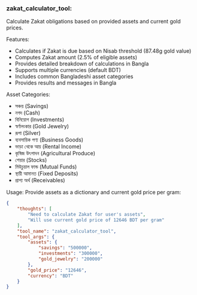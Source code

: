 ### zakat_calculator_tool:
Calculate Zakat obligations based on provided assets and current gold prices.

Features:
- Calculates if Zakat is due based on Nisab threshold (87.48g gold value)
- Computes Zakat amount (2.5% of eligible assets)
- Provides detailed breakdown of calculations in Bangla
- Supports multiple currencies (default BDT)
- Includes common Bangladeshi asset categories
- Provides results and messages in Bangla

Asset Categories:
- সঞ্চয় (Savings)
- নগদ (Cash)
- বিনিয়োগ (Investments)
- স্বর্ণালংকার (Gold Jewelry)
- রূপা (Silver)
- ব্যবসায়িক পণ্য (Business Goods)
- ভাড়া থেকে আয় (Rental Income)
- কৃষিজ উৎপাদন (Agricultural Produce)
- শেয়ার (Stocks)
- মিউচুয়াল ফান্ড (Mutual Funds)
- স্থায়ী আমানত (Fixed Deposits)
- প্রাপ্য অর্থ (Receivables)

Usage:
Provide assets as a dictionary and current gold price per gram:

~~~json
{
    "thoughts": [
        "Need to calculate Zakat for user's assets",
        "Will use current gold price of 12646 BDT per gram"
    ],
    "tool_name": "zakat_calculator_tool",
    "tool_args": {
        "assets": {
            "savings": "500000",
            "investments": "300000",
            "gold_jewelry": "200000"
        },
        "gold_price": "12646",
        "currency": "BDT"
    }
}
~~~
